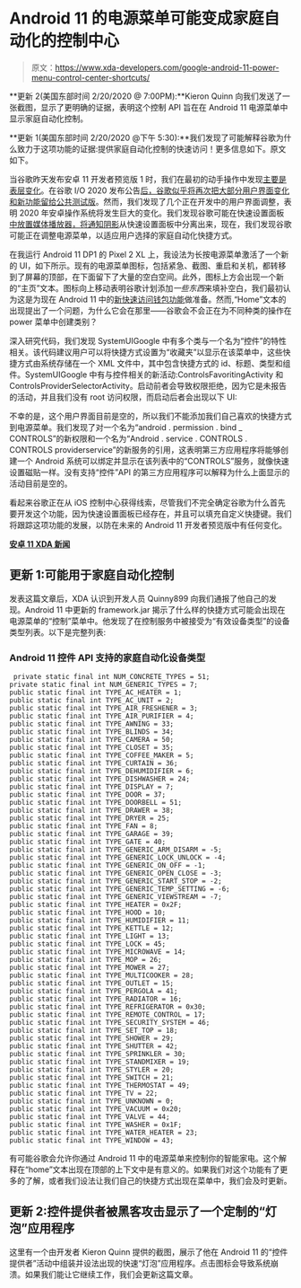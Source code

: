 # Android 11 的电源菜单可能变成家庭自动化的控制中心

> 原文：<https://www.xda-developers.com/google-android-11-power-menu-control-center-shortcuts/>

**更新 2(美国东部时间 2/20/2020 @ 7:00PM):**Kieron Quinn 向我们发送了一张截图，显示了更明确的证据，表明这个控制 API 旨在在 Android 11 电源菜单中显示家庭自动化控制。

**更新 1(美国东部时间 2/20/2020 @下午 5:30):**我们发现了可能解释谷歌为什么致力于这项功能的证据:提供家庭自动化控制的快速访问！更多信息如下。原文如下。

当谷歌昨天发布安卓 11 开发者预览版 1 时，我们在最初的动手操作中发现[主要是表层变化](https://www.xda-developers.com/android-11-developer-preview-changes/)。在谷歌 I/O 2020 发布公告[后，谷歌似乎将再次把大部分用户界面变化和新功能留给](https://www.xda-developers.com/google-i-o-2020-may-12-14/)[公共测试版](https://www.xda-developers.com/android-11-2-more-developer-previews-3-betas-before-stable/)。然而，我们发现了几个正在开发中的用户界面调整，表明 2020 年安卓操作系统将发生巨大的变化。我们发现谷歌可能在快速设置面板[中放置](https://www.xda-developers.com/custom-rom-throwback-android-11-tests-separating-quick-settings-panel-from-notification-shade/)[媒体播放器，将通知阴影](https://www.xda-developers.com/android-11-music-player-quick-settings-panel/)从快速设置面板中分离出来，现在，我们发现谷歌可能正在调整电源菜单，以适应用户选择的家庭自动化快捷方式。

在我运行 Android 11 DP1 的 Pixel 2 XL 上，我设法为长按电源菜单激活了一个新的 UI，如下所示。现有的电源菜单图标，包括紧急、截图、重启和关机，都转移到了屏幕的顶部，在下面留下了大量的空白空间。此外，图标上方会出现一个新的“主页”文本。图标向上移动表明谷歌计划添加*一些东西*来填补空白，我们最初认为这是为现在 Android 11 中的[新快速访问钱包功能](https://www.xda-developers.com/android-10-11-developer-preview-quick-access-wallet-google-pay/)做准备。然而,“Home”文本的出现提出了一个问题，为什么它会在那里——谷歌会不会正在为不同种类的操作在 power 菜单中创建类别？

深入研究代码，我们发现 SystemUIGoogle 中有多个类与一个名为“控件”的特性相关。该代码建议用户可以将快捷方式设置为“收藏夹”以显示在该菜单中，这些快捷方式由系统存储在一个 XML 文件中，其中包含快捷方式的 id、标题、类型和组件。SystemUIGoogle 中有与控件相关的新活动:ControlsFavoritingActivity 和 ControlsProviderSelectorActivity。启动前者会导致权限拒绝，因为它是未报告的活动，并且我们没有 root 访问权限，而启动后者会出现以下 UI:

不幸的是，这个用户界面目前是空的，所以我们不能添加我们自己喜欢的快捷方式到电源菜单。我们发现了对一个名为“android . permission . bind _ CONTROLS”的新权限和一个名为“Android . service . CONTROLS . CONTROLS providerservice”的新服务的引用，这表明第三方应用程序将能够创建一个 Android 系统可以绑定并显示在该列表中的“CONTROLS”服务，就像快速设置磁贴一样。没有支持“控件”API 的第三方应用程序可以解释为什么上面显示的活动目前是空的。

看起来谷歌正在从 iOS 控制中心获得线索，尽管我们不完全确定谷歌为什么首先要开发这个功能，因为快速设置面板已经存在，并且可以填充自定义快捷键。我们将跟踪这项功能的发展，以防在未来的 Android 11 开发者预览版中有任何变化。

**[安卓 11 XDA 新闻](https://xda-developers.com/tag/android-11)**

## 更新 1:可能用于家庭自动化控制

发表这篇文章后，XDA 认识到开发人员 Quinny899 向我们通报了他自己的发现。Android 11 中更新的 framework.jar 揭示了什么样的快捷方式可能会出现在电源菜单的“控制”菜单中。他发现了在控制服务中被接受为“有效设备类型”的设备类型列表。以下是完整列表:

### Android 11 控件 API 支持的家庭自动化设备类型

```
 private static final int NUM_CONCRETE_TYPES = 51;
private static final int NUM_GENERIC_TYPES = 7;
public static final int TYPE_AC_HEATER = 1;
public static final int TYPE_AC_UNIT = 2;
public static final int TYPE_AIR_FRESHENER = 3;
public static final int TYPE_AIR_PURIFIER = 4;
public static final int TYPE_AWNING = 33;
public static final int TYPE_BLINDS = 34;
public static final int TYPE_CAMERA = 50;
public static final int TYPE_CLOSET = 35;
public static final int TYPE_COFFEE_MAKER = 5;
public static final int TYPE_CURTAIN = 36;
public static final int TYPE_DEHUMIDIFIER = 6;
public static final int TYPE_DISHWASHER = 24;
public static final int TYPE_DISPLAY = 7;
public static final int TYPE_DOOR = 37;
public static final int TYPE_DOORBELL = 51;
public static final int TYPE_DRAWER = 38;
public static final int TYPE_DRYER = 25;
public static final int TYPE_FAN = 8;
public static final int TYPE_GARAGE = 39;
public static final int TYPE_GATE = 40;
public static final int TYPE_GENERIC_ARM_DISARM = -5;
public static final int TYPE_GENERIC_LOCK_UNLOCK = -4;
public static final int TYPE_GENERIC_ON_OFF = -1;
public static final int TYPE_GENERIC_OPEN_CLOSE = -3;
public static final int TYPE_GENERIC_START_STOP = -2;
public static final int TYPE_GENERIC_TEMP_SETTING = -6;
public static final int TYPE_GENERIC_VIEWSTREAM = -7;
public static final int TYPE_HEATER = 0x2F;
public static final int TYPE_HOOD = 10;
public static final int TYPE_HUMIDIFIER = 11;
public static final int TYPE_KETTLE = 12;
public static final int TYPE_LIGHT = 13;
public static final int TYPE_LOCK = 45;
public static final int TYPE_MICROWAVE = 14;
public static final int TYPE_MOP = 26;
public static final int TYPE_MOWER = 27;
public static final int TYPE_MULTICOOKER = 28;
public static final int TYPE_OUTLET = 15;
public static final int TYPE_PERGOLA = 41;
public static final int TYPE_RADIATOR = 16;
public static final int TYPE_REFRIGERATOR = 0x30;
public static final int TYPE_REMOTE_CONTROL = 17;
public static final int TYPE_SECURITY_SYSTEM = 46;
public static final int TYPE_SET_TOP = 18;
public static final int TYPE_SHOWER = 29;
public static final int TYPE_SHUTTER = 42;
public static final int TYPE_SPRINKLER = 30;
public static final int TYPE_STANDMIXER = 19;
public static final int TYPE_STYLER = 20;
public static final int TYPE_SWITCH = 21;
public static final int TYPE_THERMOSTAT = 49;
public static final int TYPE_TV = 22;
public static final int TYPE_UNKNOWN = 0;
public static final int TYPE_VACUUM = 0x20;
public static final int TYPE_VALVE = 44;
public static final int TYPE_WASHER = 0x1F;
public static final int TYPE_WATER_HEATER = 23;
public static final int TYPE_WINDOW = 43; 
```

有可能谷歌会允许你通过 Android 11 中的电源菜单来控制你的智能家电。这个解释在“home”文本出现在顶部的上下文中是有意义的。如果我们对这个功能有了更多的了解，或者我们设法让我们自己的快捷方式出现在菜单中，我们会及时更新。

## 更新 2:控件提供者被黑客攻击显示了一个定制的“灯泡”应用程序

这里有一个由开发者 Kieron Quinn 提供的截图，展示了他在 Android 11 的“控件提供者”活动中组装并设法出现的快速“灯泡”应用程序。点击图标会导致系统崩溃。如果我们能让它继续工作，我们会更新这篇文章。
